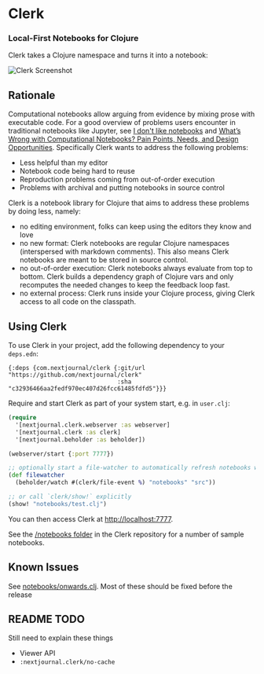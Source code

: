 # Clerk
### Local-First Notebooks for Clojure

Clerk takes a Clojure namespace and turns it into a notebook:

![Clerk Screenshot](https://nextjournal.com/data/QmdHmfSEZWqRwsFSDju4nLqgfVukYb3UCVp6AFGk1JcrCH?content-type=image/png&node-id=2bf0921f-0943-43c7-baaa-5c1a59937f40&filename=CleanShot%202021-07-01%20at%2012.48.22@2x.png&node-kind=file)

## Rationale

Computational notebooks allow arguing from evidence by mixing prose with executable code. For a good overview of problems users encounter in traditional notebooks like Jupyter, see [I don't like notebooks](https://www.youtube.com/watch?v=7jiPeIFXb6U) and [What’s Wrong with Computational Notebooks? Pain Points, Needs, and Design Opportunities](https://web.eecs.utk.edu/\~azh/pubs/Chattopadhyay2020CHI_NotebookPainpoints.pdf). Specifically Clerk wants to address the following problems:

* Less helpful than my editor
* Notebook code being hard to reuse
* Reproduction problems coming from out-of-order execution
* Problems with archival and putting notebooks in source control

Clerk is a notebook library for Clojure that aims to address these problems by doing less, namely:

* no editing environment, folks can keep using the editors they know and love
* no new format: Clerk notebooks are regular Clojure namespaces (interspersed with markdown comments). This also means Clerk notebooks are meant to be stored in source control.
* no out-of-order execution: Clerk notebooks always evaluate from top to bottom. Clerk builds a dependency graph of Clojure vars and only recomputes the needed changes to keep the feedback loop fast.
* no external process: Clerk runs inside your Clojure process, giving Clerk access to all code on the classpath.

## Using Clerk

To use Clerk in your project, add the following dependency to your `deps.edn`:

```edn
{:deps {com.nextjournal/clerk {:git/url "https://github.com/nextjournal/clerk"
                               :sha "c32936466aa2fedf970ec407d26fcc61485fdfd5"}}}
```

Require and start Clerk as part of your system start, e.g. in `user.clj`:

```clojure
(require
  '[nextjournal.clerk.webserver :as webserver]
  '[nextjournal.clerk :as clerk]
  '[nextjournal.beholder :as beholder])

(webserver/start {:port 7777})

;; optionally start a file-watcher to automatically refresh notebooks when saved
(def filewatcher
  (beholder/watch #(clerk/file-event %) "notebooks" "src"))

;; or call `clerk/show!` explicitly
(show! "notebooks/test.clj")
```

You can then access Clerk at <http://localhost:7777>.

See the [/notebooks folder](https://github.com/nextjournal/clerk/tree/main/notebooks) in the Clerk repository for a number of sample notebooks.

## Known Issues

See [notebooks/onwards.clj](https://github.com/nextjournal/clerk/blob/main/notebooks/onwards.clj). Most of these should be fixed before the release

## README TODO

Still need to explain these things

* Viewer API
* `:nextjournal.clerk/no-cache`
